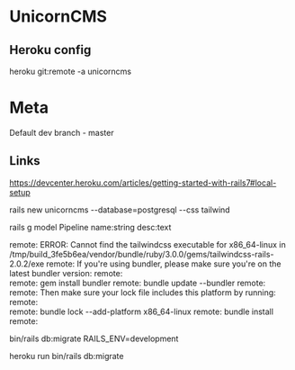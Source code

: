 # UnicornCMS

## Heroku config
heroku git:remote -a unicorncms

# Meta
Default dev branch - master



## Links 

https://devcenter.heroku.com/articles/getting-started-with-rails7#local-setup

rails new unicorncms --database=postgresql --css tailwind

rails g model Pipeline name:string desc:text



remote:        ERROR: Cannot find the tailwindcss executable for x86_64-linux in /tmp/build_3fe5b6ea/vendor/bundle/ruby/3.0.0/gems/tailwindcss-rails-2.0.2/exe
remote:        If you're using bundler, please make sure you're on the latest bundler version:
remote:        
remote:          gem install bundler
remote:          bundle update --bundler
remote:        
remote:        Then make sure your lock file includes this platform by running:
remote:        
remote:          bundle lock --add-platform x86_64-linux
remote:          bundle install
remote:        


bin/rails db:migrate RAILS_ENV=development

heroku run bin/rails db:migrate